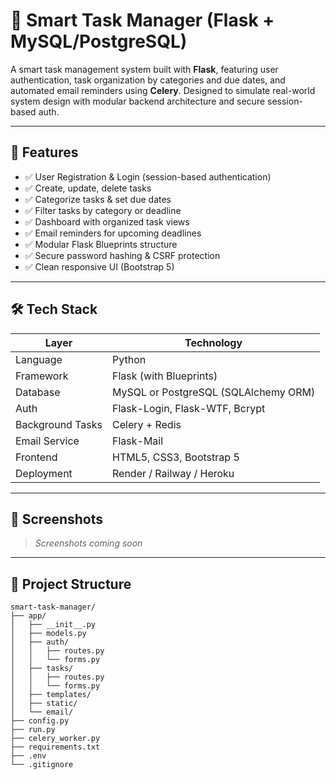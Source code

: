 # 🧠 Smart Task Manager (Flask + MySQL/PostgreSQL)

A smart task management system built with **Flask**, featuring user authentication, task organization by categories and due dates, and automated email reminders using **Celery**. Designed to simulate real-world system design with modular backend architecture and secure session-based auth.

---

## 🚀 Features

- ✅ User Registration & Login (session-based authentication)
- ✅ Create, update, delete tasks
- ✅ Categorize tasks & set due dates
- ✅ Filter tasks by category or deadline
- ✅ Dashboard with organized task views
- ✅ Email reminders for upcoming deadlines
- ✅ Modular Flask Blueprints structure
- ✅ Secure password hashing & CSRF protection
- ✅ Clean responsive UI (Bootstrap 5)

---

## 🛠 Tech Stack

| Layer            | Technology                            |
|------------------|----------------------------------------|
| Language         | Python                                 |
| Framework        | Flask (with Blueprints)                |
| Database         | MySQL or PostgreSQL (SQLAlchemy ORM)   |
| Auth             | Flask-Login, Flask-WTF, Bcrypt         |
| Background Tasks | Celery + Redis                         |
| Email Service    | Flask-Mail                             |
| Frontend         | HTML5, CSS3, Bootstrap 5               |
| Deployment       | Render / Railway / Heroku              |

---

## 📸 Screenshots

> _Screenshots coming soon_  


---

## 🧩 Project Structure

```
smart-task-manager/
├── app/
│   ├── __init__.py
│   ├── models.py
│   ├── auth/
│   │   ├── routes.py
│   │   └── forms.py
│   ├── tasks/
│   │   ├── routes.py
│   │   └── forms.py
│   ├── templates/
│   ├── static/
│   └── email/
├── config.py
├── run.py
├── celery_worker.py
├── requirements.txt
├── .env
└── .gitignore
```
